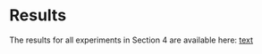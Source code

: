 # Results

The results for all experiments in Section 4 are available here: [text](https://osf.io/dcej4/?view_only=81309bbc7e8c489abb9fb7e40bd1c0fb)